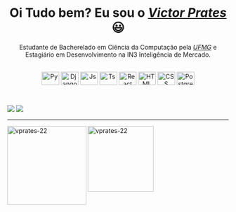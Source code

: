<div>
  <h1 align="center">Oi Tudo bem? Eu sou o <a href="https://www.linkedin.com/in/prates-victor/"><i>Victor Prates</i></a> 😃️</h1>
  <p align="center">Estudante de Bacherelado em Ciência da Computação pela <a href="https://ufmg.br/"><i>UFMG</i></a> e Estagiário em Desenvolvimento na IN3 Inteligência de Mercado.</h2>
</div>

<div align="center" valign="top"><br>
  <img align="center" alt="Py" height="30" width="40" src="https://cdn.jsdelivr.net/gh/devicons/devicon@latest/icons/python/python-original.svg">
  <img align="center" alt="Django" height="30" width="40" src="https://static.djangoproject.com/img/logos/django-logo-negative.svg">
  <img align="center" alt="Js" height="30" width="40" src="https://cdn.jsdelivr.net/gh/devicons/devicon/icons/javascript/javascript-plain.svg">
  <img align="center" alt="Ts" height="30" width="40" src="https://cdn.jsdelivr.net/gh/devicons/devicon@latest/icons/typescript/typescript-plain.svg">
  <img align="center" alt="React" height="30" width="40" src="https://cdn.jsdelivr.net/gh/devicons/devicon/icons/react/react-original.svg">
  <img align="center" alt="HTML" height="30" width="40" src="https://cdn.jsdelivr.net/gh/devicons/devicon/icons/html5/html5-plain.svg">
  <img align="center" alt="CSS" height="30" width="40" src="https://cdn.jsdelivr.net/gh/devicons/devicon/icons/css3/css3-plain.svg">
  <img align="center" alt="Postgresql" height="30" width="40" src="https://www.vectorlogo.zone/logos/postgresql/postgresql-vertical.svg">
</div><br>

##

<div> 
  <a href = "mailto:vprates.contato@gmail.com"><img src="https://img.shields.io/badge/-Gmail-%23333?style=for-the-badge&logo=gmail&logoColor=white" target="_blank"></a>
  <a href="https://www.linkedin.com/in/prates-victor/" target="_blank"><img src="https://img.shields.io/badge/-LinkedIn-%230077B5?style=for-the-badge&logo=linkedin&logoColor=white" target="_blank"></a> 
</div>

<hr></hr>

<div>
  <img align="left" height="180px" src="https://github-readme-stats.vercel.app/api?username=vprates-22&show_icons=true" alt="vprates-22" />
  <img align="left" height="150px" src="https://github-readme-stats.vercel.app/api/top-langs?username=vprates-22&show_icons=true&locale=en&layout=compact" alt="vprates-22" />
</div>

